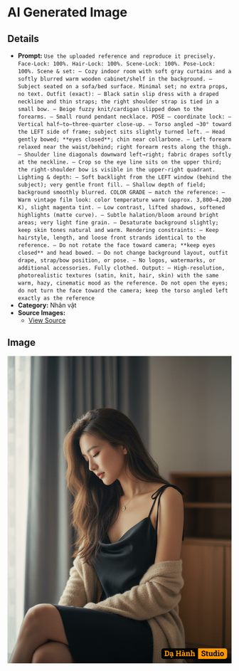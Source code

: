 # AI Generated Image

## Details
- **Prompt:** `Use the uploaded reference and reproduce it precisely.
Face-Lock: 100%. Hair-Lock: 100%. Scene-Lock: 100%. Pose-Lock: 100%.
Scene & set:
– Cozy indoor room with soft gray curtains and a softly blurred warm wooden cabinet/shelf in the background.
– Subject seated on a sofa/bed surface. Minimal set; no extra props, no text.
Outfit (exact):
– Black satin slip dress with a draped neckline and thin straps; the right shoulder strap is tied in a small bow.
– Beige fuzzy knit/cardigan slipped down to the forearms.
– Small round pendant necklace.
POSE — coordinate lock:
– Vertical half–to–three-quarter close-up.
– Torso angled ~30° toward the LEFT side of frame; subject sits slightly turned left.
– Head gently bowed; **eyes closed**; chin near collarbone.
– Left forearm relaxed near the waist/behind; right forearm rests along the thigh.
– Shoulder line diagonals downward left→right; fabric drapes softly at the neckline.
– Crop so the eye line sits on the upper third; the right-shoulder bow is visible in the upper-right quadrant.
Lighting & depth:
– Soft backlight from the LEFT window (behind the subject); very gentle front fill.
– Shallow depth of field; background smoothly blurred.
COLOR GRADE — match the reference:
– Warm vintage film look: color temperature warm (approx. 3,800–4,200 K), slight magenta tint.
– Low contrast, lifted shadows, softened highlights (matte curve).
– Subtle halation/bloom around bright areas; very light fine grain.
– Desaturate background slightly; keep skin tones natural and warm.
Rendering constraints:
– Keep hairstyle, length, and loose front strands identical to the reference.
– Do not rotate the face toward camera; **keep eyes closed** and head bowed.
– Do not change background layout, outfit drape, strap/bow position, or pose.
– No logos, watermarks, or additional accessories. Fully clothed.
Output:
– High-resolution, photorealistic textures (satin, knit, hair, skin) with the same warm, hazy, cinematic mood as the reference.
Do not open the eyes; do not turn the face toward the camera; keep the torso angled left exactly as the reference`
- **Category:** Nhân vật
- **Source Images:**
  - [View Source](https://raw.githubusercontent.com/lenzcomvth/Somethings/main/Models/Female/Female3.jpg)

## Image
![AI Generated Image](./image-2025-10-17T03-40-59-261Z-lunkv.png)